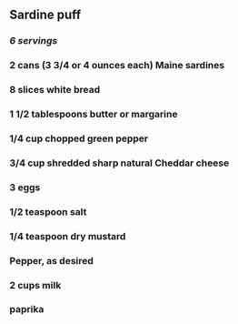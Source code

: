 ## Sardine puff
### *6 servings*

### 2 cans (3 3/4 or 4 ounces each) Maine sardines
### 8 slices white bread
### 1 1/2 tablespoons butter or margarine
### 1/4 cup chopped green pepper
### 3/4 cup shredded sharp natural Cheddar cheese
### 3 eggs
### 1/2 teaspoon salt
### 1/4 teaspoon dry mustard
### Pepper, as desired
### 2 cups milk
### paprika 
